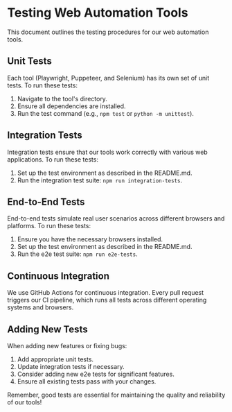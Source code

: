 # Testing Web Automation Tools

This document outlines the testing procedures for our web automation tools.

## Unit Tests

Each tool (Playwright, Puppeteer, and Selenium) has its own set of unit tests. To run these tests:

1. Navigate to the tool's directory.
2. Ensure all dependencies are installed.
3. Run the test command (e.g., `npm test` or `python -m unittest`).

## Integration Tests

Integration tests ensure that our tools work correctly with various web applications. To run these tests:

1. Set up the test environment as described in the README.md.
2. Run the integration test suite: `npm run integration-tests`.

## End-to-End Tests

End-to-end tests simulate real user scenarios across different browsers and platforms. To run these tests:

1. Ensure you have the necessary browsers installed.
2. Set up the test environment as described in the README.md.
3. Run the e2e test suite: `npm run e2e-tests`.

## Continuous Integration

We use GitHub Actions for continuous integration. Every pull request triggers our CI pipeline, which runs all tests across different operating systems and browsers.

## Adding New Tests

When adding new features or fixing bugs:

1. Add appropriate unit tests.
2. Update integration tests if necessary.
3. Consider adding new e2e tests for significant features.
4. Ensure all existing tests pass with your changes.

Remember, good tests are essential for maintaining the quality and reliability of our tools!
